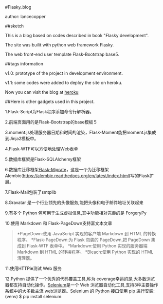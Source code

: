 #Flasky_blog

author: lancecopper


##sketch

This is a blog based on codes described in book "Flasky development".

The site was builit with python web framework Flasky.

The web front-end user template Flask-Bootstrap base5.


##tags information

v1.0: prototype of the project in development environment.

v1.1: some codes were added to deploy the site on heroku.

Now you can visit the blog at [heroku](https://lance-flasky-blog.herokuapp.com.)


##Here is other gadgets used in this project.

1.Flask-Script为Flask程序添加命令行解析器。

2.前端页面用的是Flask-Bootstrap的base模板５

3.moment.js处理服务器日期和时间的渲染，Flask-Moment能把moment.js集成到Jinja2模板中。

4.Flask-WTF可以方便地处理Ｗeb表单

5.数据库框架是Flask-SQLAlchemy框架

6.数据库迁移框架[Flask-Migrate](http://flask-migrate.readthedocs.org/en/latest/)，这是一个为迁移框架Alembic(https://alembic.readthedocs.org/en/latest/index.html)写的Flask扩展。

7.Flask-Mail包装了smtplib

8.Gravatar 是一个行业领先的头像服务,能把头像和电子邮件地址关联起来

9.有多个 Python 包可用于生成虚拟信息,其中功能相对完善的是 ForgeryPy

10.使用 Markdown 和 Flask-PageDown支持富文本文章
>*PageDown:使用 JavaScript 实现的客户端 Markdown 到 HTML 的转换程序。
>*Flask-PageDown:为 Flask 包装的 PageDown,把 PageDown 集成到 Flask-WTF 表单中。
>*Markdown:使用 Python 实现的服务器端 Markdown 到 HTML 的转换程序。
>*Bleach:使用 Python 实现的 HTML 清理器。

11.使用HTTPie测试 Web 服务

12.Python 提供了一个优秀的代码覆盖工具,称为 coverage幸运的是,大多数浏览器都支持自动化操作。[Selenium](http://www.seleniumhq.org/)是一个 Web 浏览器自动化工具,支持3种主要操作系统中的大多数主流 web浏览器。Selenium 的 Python 接口使用 pip 进行安装:(venv) $ pip install selenium

